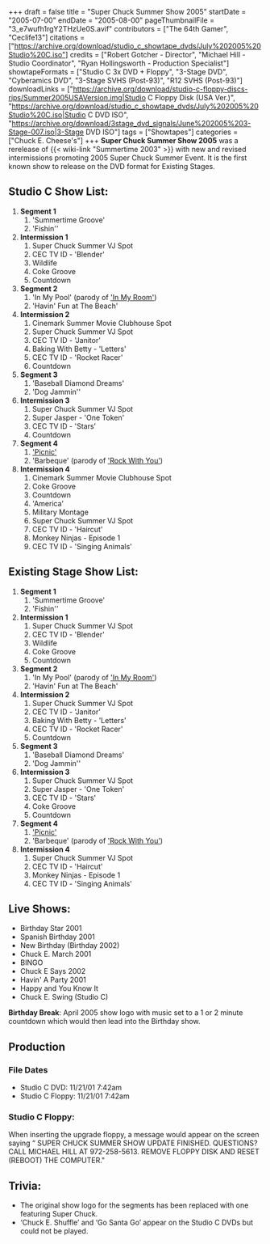 +++
draft = false
title = "Super Chuck Summer Show 2005"
startDate = "2005-07-00"
endDate = "2005-08-00"
pageThumbnailFile = "3_e7wufh1rgY2THzUe0S.avif"
contributors = ["The 64th Gamer", "Ceclife13"]
citations = ["https://archive.org/download/studio_c_showtape_dvds/July%202005%20Studio%20C.iso"]
credits = ["Robert Gotcher - Director", "Michael Hill - Studio Coordinator", "Ryan Hollingsworth - Production Specialist"]
showtapeFormats = ["Studio C 3x DVD + Floppy", "3-Stage DVD", "Cyberamics DVD", "3-Stage SVHS (Post-93)", "R12 SVHS (Post-93)"]
downloadLinks = ["https://archive.org/download/studio-c-floppy-discs-rips/Summer2005USAVersion.img|Studio C Floppy Disk (USA Ver.)", "https://archive.org/download/studio_c_showtape_dvds/July%202005%20Studio%20C.iso|Studio C DVD ISO", "https://archive.org/download/3stage_dvd_signals/June%202005%203-Stage-007.iso|3-Stage DVD ISO"]
tags = ["Showtapes"]
categories = ["Chuck E. Cheese's"]
+++
**Super Chuck Summer Show 2005** was a rerelease of {{< wiki-link "Summertime 2003" >}} with new and revised intermissions promoting 2005 Super Chuck Summer Event. It is the first known show to release on the DVD format for Existing Stages.

## Studio C Show List:

1.  **Segment 1**
    1.  'Summertime Groove'
    2.  'Fishin''
2.  **Intermission 1**
    1.  Super Chuck Summer VJ Spot
    2.  CEC TV ID - 'Blender'
    3.  Wildlife
    4.  Coke Groove
    5.  Countdown
3.  **Segment 2**
    1.  'In My Pool' (parody of ['In My Room'](https://en.wikipedia.org/wiki/In_My_Room))
    2.  'Havin' Fun at The Beach'
4.  **Intermission 2**
    1.  Cinemark Summer Movie Clubhouse Spot
    2.  Super Chuck Summer VJ Spot
    3.  CEC TV ID - 'Janitor'
    4.  Baking With Betty - 'Letters'
    5.  CEC TV ID - 'Rocket Racer'
    6.  Countdown
5.  **Segment 3**
    1.  'Baseball Diamond Dreams'
    2.  'Dog Jammin''
6.  **Intermission 3**
    1.  Super Chuck Summer VJ Spot
    2.  Super Jasper - 'One Token'
    3.  CEC TV ID - 'Stars'
    5.  Countdown
7.  **Segment 4**
    1.  ['Picnic'](https://raffi.fandom.com/wiki/Going_On_a_Picnic)
    2.  'Barbeque' (parody of ['Rock With You'](https://en.wikipedia.org/wiki/Rock_with_You))
8.  **Intermission 4**
    1.  Cinemark Summer Movie Clubhouse Spot
    4.  Coke Groove
    6.  Countdown    
    8.  'America'
    7.  Military Montage
    2.  Super Chuck Summer VJ Spot
    3.  CEC TV ID - 'Haircut'
    4.  Monkey Ninjas - Episode 1
    5.  CEC TV ID - 'Singing Animals'

## Existing Stage Show List:

1.  **Segment 1**
    1.  'Summertime Groove'
    2.  'Fishin''
2.  **Intermission 1**
    1.  Super Chuck Summer VJ Spot
    2.  CEC TV ID - 'Blender'
    3.  Wildlife
    4.  Coke Groove
    5.  Countdown
3.  **Segment 2**
    1.  'In My Pool' (parody of ['In My Room'](https://en.wikipedia.org/wiki/In_My_Room))
    2.  'Havin' Fun at The Beach'
4.  **Intermission 2**
    1.  Super Chuck Summer VJ Spot
    2.  CEC TV ID - 'Janitor'
    3.  Baking With Betty - 'Letters'
    4.  CEC TV ID - 'Rocket Racer'
    5.  Countdown
5.  **Segment 3**
    1.  'Baseball Diamond Dreams'
    2.  'Dog Jammin''
6.  **Intermission 3**
    1.  Super Chuck Summer VJ Spot
    2.  Super Jasper - 'One Token'
    3.  CEC TV ID - 'Stars'
    4.  Coke Groove
    5.  Countdown
7.  **Segment 4**
    1.  ['Picnic'](https://raffi.fandom.com/wiki/Going_On_a_Picnic)
    2.  'Barbeque' (parody of ['Rock With You'](https://en.wikipedia.org/wiki/Rock_with_You))
8.  **Intermission 4**
    1.  Super Chuck Summer VJ Spot
    2.  CEC TV ID - 'Haircut'
    3.  Monkey Ninjas - Episode 1
    4.  CEC TV ID - 'Singing Animals'

## Live Shows:

- Birthday Star 2001
- Spanish Birthday 2001
- New Birthday (Birthday 2002)
- Chuck E. March 2001
- BINGO
- Chuck E Says 2002
- Havin' A Party 2001
- Happy and You Know It
- Chuck E. Swing (Studio C)

**Birthday Break**: April 2005 show logo with music set to a 1 or 2 minute countdown which would then lead into the Birthday show.

## Production

### File Dates

- Studio C DVD: 11/21/01 7:42am
- Studio C Floppy: 11/21/01 7:42am

### Studio C Floppy:

When inserting the upgrade floppy, a message would appear on the screen saying
“ SUPER CHUCK SUMMER SHOW UPDATE FINISHED.
 QUESTIONS? CALL MICHAEL HILL AT 972-258-5613.
 REMOVE FLOPPY DISK AND RESET (REBOOT) THE COMPUTER."

## Trivia:

- The original show logo for the segments has been replaced with one featuring Super Chuck.
- ‘Chuck E. Shuffle’ and ‘Go Santa Go’ appear on the Studio C DVDs but could not be played.
